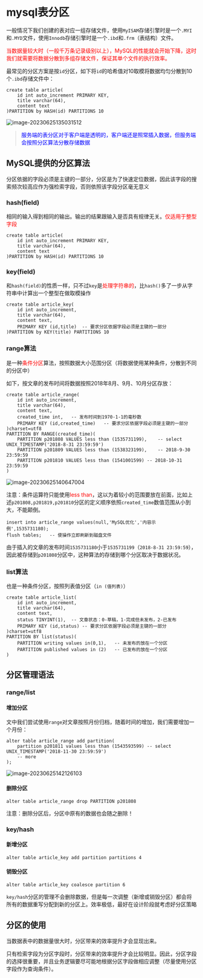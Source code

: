 # mysql表分区

一般情况下我们创建的表对应一组存储文件，使用`MyISAM`存储引擎时是一个`.MYI`和`.MYD`文件，使用`Innodb`存储引擎时是一个`.ibd`和`.frm`（表结构）文件。

<font color ='red'>当数据量较大时（一般千万条记录级别以上），MySQL的性能就会开始下降，这时我们就需要将数据分散到多组存储文件，保证其单个文件的执行效率。</font>

最常见的分区方案是按`id`分区，如下将`id`的哈希值对10取模将数据均匀分散到10个`.ibd`存储文件中：

```mysql
create table article(
	id int auto_increment PRIMARY KEY,
	title varchar(64),
	content text
)PARTITION by HASH(id) PARTITIONS 10
```

![image-20230625135031512](https://gitee.com/huanglei1111/phone-md/raw/master/images/image-20230625135031512.png)

> <font color = 'blue'>服务端的表分区对于客户端是透明的，客户端还是照常插入数据，但服务端会按照分区算法分散存储数据</font>

## MySQL提供的分区算法

分区依据的字段必须是主键的一部分，分区是为了快速定位数据，因此该字段的搜索频次较高应作为强检索字段，否则依照该字段分区毫无意义

### hash(field)

相同的输入得到相同的输出。输出的结果跟输入是否具有规律无关。<font color='red'>仅适用于整型字段</font>

```mysql
create table article(
	id int auto_increment PRIMARY KEY,
	title varchar(64),
	content text
)PARTITION by HASH(id) PARTITIONS 10
```

### key(field)

和`hash(field)`的性质一样，只不过`key`是<font color ='red'>处理字符串的</font>，比`hash()`多了一步从字符串中计算出一个整型在做取模操作

```mysql
create table article_key(
	id int auto_increment,
	title varchar(64),
	content text,
	PRIMARY KEY (id,title)	-- 要求分区依据字段必须是主键的一部分
)PARTITION by KEY(title) PARTITIONS 10
```

### range算法

是一种<font color ='red'>条件分区</font>算法，按照数据大小范围分区（将数据使用某种条件，分散到不同的分区中）

如下，按文章的发布时间将数据按照2018年8月、9月、10月分区存放：

```mysql
create table article_range(
	id int auto_increment,
	title varchar(64),
	content text,
	created_time int,	-- 发布时间到1970-1-1的毫秒数
	PRIMARY KEY (id,created_time)	-- 要求分区依据字段必须是主键的一部分
)charset=utf8
PARTITION BY RANGE(created_time)(
	PARTITION p201808 VALUES less than (1535731199),	-- select UNIX_TIMESTAMP('2018-8-31 23:59:59')
	PARTITION p201809 VALUES less than (1538323199),	-- 2018-9-30 23:59:59
	PARTITION p201810 VALUES less than (1541001599)	-- 2018-10-31 23:59:59
)
```

![image-20230625140647004](https://gitee.com/huanglei1111/phone-md/raw/master/images/image-20230625140647004.png)

注意：条件运算符只能使用<font color = 'red'>less than</font>，这以为着较小的范围要放在前面，比如上述`p201808,p201819,p201810`分区的定义顺序依照`created_time`数值范围从小到大，不能颠倒。

```mysql
insert into article_range values(null,'MySQL优化','内容示例',1535731180);
flush tables;	-- 使操作立即刷新到磁盘文件
```

由于插入的文章的发布时间`1535731180`小于`1535731199`（`2018-8-31 23:59:59`），因此被存储到`p201808`分区中，这种算法的存储到哪个分区取决于数据状况。

### list算法

也是一种条件分区，按照列表值分区（`in (值列表)`）

```mysql
create table article_list(
	id int auto_increment,
	title varchar(64),
	content text,
	status TINYINT(1),	-- 文章状态：0-草稿，1-完成但未发布，2-已发布
	PRIMARY KEY (id,status)	-- 要求分区依据字段必须是主键的一部分
)charset=utf8
PARTITION BY list(status)(
	PARTITION writing values in(0,1),	-- 未发布的放在一个分区	
	PARTITION published values in (2)	-- 已发布的放在一个分区
)
```

## 分区管理语法

### range/list

#### 增加分区

文中我们尝试使用`range`对文章按照月份归档，随着时间的增加，我们需要增加一个月份：

```mysql
alter table article_range add partition(
	partition p201811 values less than (1543593599)	-- select UNIX_TIMESTAMP('2018-11-30 23:59:59')
	-- more
);
```

![image-20230625142126103](https://gitee.com/huanglei1111/phone-md/raw/master/images/image-20230625142126103.png)

#### 删除分区

```mysql
alter table article_range drop PARTITION p201808
```

注意：删除分区后，分区中原有的数据也会随之删除！

### key/hash

#### 新增分区

```mysql
alter table article_key add partition partitions 4
```

#### 销毁分区

```mysql
alter table article_key coalesce partition 6
```

`key/hash`分区的管理不会删除数据，但是每一次调整（新增或销毁分区）都会将所有的数据重写分配到新的分区上。效率极低，最好在设计阶段就考虑好分区策略

## 分区的使用

当数据表中的数据量很大时，分区带来的效率提升才会显现出来。

只有检索字段为分区字段时，分区带来的效率提升才会比较明显。因此，分区字段的选择很重要，并且业务逻辑要尽可能地根据分区字段做相应调整（尽量使用分区字段作为查询条件）。